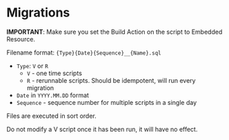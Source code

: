 # Migrations

**IMPORTANT**: Make sure you set the Build Action on the script to Embedded Resource.

Filename format: `{Type}{Date}{Sequence}__{Name}.sql`
* `Type`: `V` or `R`
    * `V` - one time scripts
    * `R` - rerunnable scripts. Should be idempotent, will run every migration
* `Date` in `YYYY.MM.DD` format
* `Sequence` - sequence number for multiple scripts in a single day

Files are executed in sort order.

Do not modify a V script once it has been run, it will have no effect.
